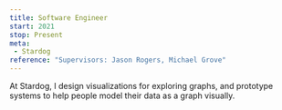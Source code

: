 ```yaml
---
title: Software Engineer
start: 2021
stop: Present
meta:
 - Stardog
reference: "Supervisors: Jason Rogers, Michael Grove"
---
```

At Stardog, I design visualizations for exploring graphs, and prototype systems
to help people model their data as a graph visually.
